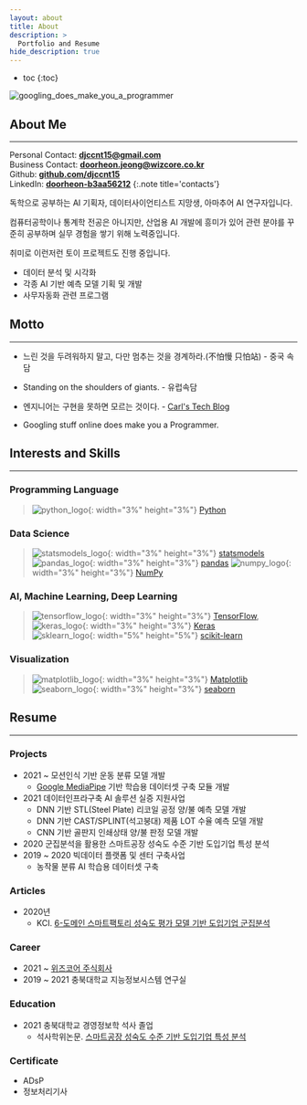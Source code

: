 ```yaml
---
layout: about
title: About
description: >
  Portfolio and Resume
hide_description: true
---
```

* toc
{:toc}

![googling_does_make_you_a_programmer](/assets/img/blog/googling_does_make_you_a_programmer.png)

## About Me
---

Personal Contact: **[djccnt15@gmail.com](mailto:djccnt15@gmail.com)**  
Business Contact: **[doorheon.jeong@wizcore.co.kr](mailto:doorheon.jeong@wizcore.co.kr)**  
Github: **[github.com/djccnt15](https://github.com/djccnt15)**  
LinkedIn: **[doorheon-b3aa56212](https://www.linkedin.com/in/doorheon-b3aa56212/)**
{:.note title='contacts'}

독학으로 공부하는 AI 기획자, 데이터사이언티스트 지망생, 아마추어 AI 연구자입니다.  

컴퓨터공학이나 통계학 전공은 아니지만, 산업용 AI 개발에 흥미가 있어 관련 분야를 꾸준히 공부하며 실무 경험을 쌓기 위해 노력중입니다.  

취미로 이런저런 토이 프로젝트도 진행 중입니다.  

- 데이터 분석 및 시각화
- 각종 AI 기반 예측 모델 기획 및 개발
- 사무자동화 관련 프로그램

## Motto
---

- 느린 것을 두려워하지 말고, 다만 멈추는 것을 경계하라.(不怕慢 只怕站) - 중국 속담
- Standing on the shoulders of giants. - 유럽속담

- 엔지니어는 구현을 못하면 모르는 것이다. - [Carl's Tech Blog](https://wotres.tistory.com/)
- Googling stuff online does make you a Programmer.

## Interests and Skills
---

### Programming Language

> ![python_logo](/assets/img/posts/logo_Python.svg){: width="3%" height="3%"} [Python](https://www.python.org/)

### Data Science

> ![statsmodels_logo](/assets/img/posts/logo_statsmodels.svg){: width="3%" height="3%"} [statsmodels](https://www.statsmodels.org/)  
> ![pandas_logo](/assets/img/posts/logo_pandas.svg){: width="3%" height="3%"} [pandas](https://pandas.pydata.org/)
> ![numpy_logo](/assets/img/posts/logo_numpy.svg){: width="3%" height="3%"} [NumPy](https://numpy.org/)

### AI, Machine Learning, Deep Learning

> ![tensorflow_logo](/assets/img/posts/logo_Tensorflow.svg){: width="3%" height="3%"} [TensorFlow](https://www.tensorflow.org/), ![keras_logo](/assets/img/posts/logo_Keras.svg){: width="3%" height="3%"} [Keras](https://keras.io/)  
> ![sklearn_logo](/assets/img/posts/logo_scikit-learn.png){: width="5%" height="5%"} [scikit-learn](https://scikit-learn.org/)

### Visualization

> ![matplotlib_logo](/assets/img/posts/logo_Matplotlib.svg){: width="3%" height="3%"} [Matplotlib](https://matplotlib.org/)
> ![seaborn_logo](/assets/img/posts/logo_seaborn.svg){: width="3%" height="3%"} [seaborn](https://seaborn.pydata.org/)

## Resume
---

### Projects

- 2021 ~ 모션인식 기반 운동 분류 모델 개발
    - [Google MediaPipe](https://google.github.io/mediapipe/) 기반 학습용 데이터셋 구축 모듈 개발 <!-- 및 데이터셋 구축 -->
    <!-- - LSTM 기반 운동 분류 및 카운팅 모델 개발 -->
- 2021 데이터인프라구축 AI 솔루션 실증 지원사업
    - DNN 기반 STL(Steel Plate) 리코일 공정 양/불 예측 모델 개발
    - DNN 기반 CAST/SPLINT(석고붕대) 제품 LOT 수율 예측 모델 개발
    - CNN 기반 골판지 인쇄상태 양/불 판정 모델 개발
- 2020 군집분석을 활용한 스마트공장 성숙도 수준 기반 도입기업 특성 분석
- 2019 ~ 2020 빅데이터 플랫폼 및 센터 구축사업
    - 농작물 분류 AI 학습용 데이터셋 구축

### Articles

- 2020년
    - KCI. [6-도메인 스마트팩토리 성숙도 평가 모델 기반 도입기업 군집분석](https://www.kci.go.kr/kciportal/ci/sereArticleSearch/ciSereArtiView.kci?sereArticleSearchBean.artiId=ART002627006)

<!-- ### Petents -->

<!-- ### Competition -->

### Career

- 2021 ~ [위즈코어 주식회사](http://wizcore.co.kr/)  
- 2019 ~ 2021 충북대학교 지능정보시스템 연구실

### Education

- 2021 충북대학교 경영정보학 석사 졸업  
    - 석사학위논문. [스마트공장 성숙도 수준 기반 도입기업 특성 분석](http://www.riss.kr/link?id=T15766958)

### Certificate

- ADsP  
- 정보처리기사